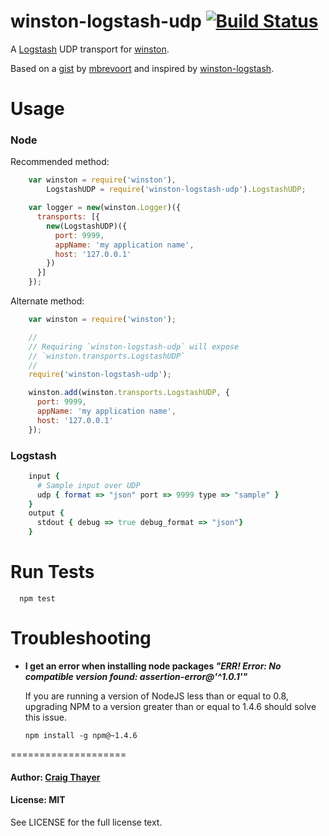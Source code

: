 winston-logstash-udp [![Build Status](https://travis-ci.org/sazze/winston-logstash-udp.png?branch=master)](https://travis-ci.org/sazze/winston-logstash-udp)
====================

A [Logstash][0] UDP transport for [winston][1].

Based on a [gist][2] by [mbrevoort][3] and inspired by [winston-logstash][4].

Usage
====================

### Node

Recommended method:
``` js
    var winston = require('winston'),
        LogstashUDP = require('winston-logstash-udp').LogstashUDP;

    var logger = new(winston.Logger)({
      transports: [{
        new(LogstashUDP)({
          port: 9999,
          appName: 'my application name',
          host: '127.0.0.1'
        })
      }]
    });
```

Alternate method:
``` js
    var winston = require('winston');

    //
    // Requiring `winston-logstash-udp` will expose
    // `winston.transports.LogstashUDP`
    //
    require('winston-logstash-udp');

    winston.add(winston.transports.LogstashUDP, {
      port: 9999,
      appName: 'my application name',
      host: '127.0.0.1'
    });
```

### Logstash
``` ruby
    input {
      # Sample input over UDP
      udp { format => "json" port => 9999 type => "sample" }
    }
    output {
      stdout { debug => true debug_format => "json"}
    }
```

Run Tests
====================

```
  npm test
```

Troubleshooting
====================

* **I get an error when installing node packages *"ERR! Error: No compatible version found: assertion-error@'^1.0.1'"***

  If you are running a version of NodeJS less than or equal to 0.8, upgrading NPM to a version greater than or equal to 1.4.6 should solve this issue.

  ```
  npm install -g npm@~1.4.6
  ```

====================

#### Author: [Craig Thayer](https://github.com/sazze)

#### License: MIT

See LICENSE for the full license text.

[0]: http://logstash.net/
[1]: https://github.com/flatiron/winston
[2]: https://gist.github.com/mbrevoort/5848179
[3]: https://gist.github.com/mbrevoort
[4]: https://github.com/jaakkos/winston-logstash